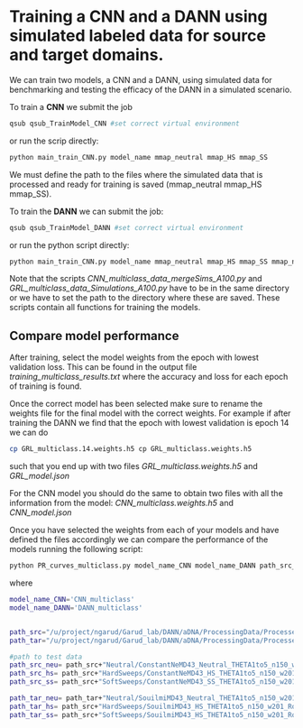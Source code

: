 # Training a CNN and a DANN using simulated labeled data for source and target domains.

We can train two models, a CNN and a DANN, using simulated data for benchmarking and testing the efficacy of the DANN in a simulated scenario. 

To train a **CNN** we submit the job
```bash
qsub qsub_TrainModel_CNN #set correct virtual environment
```
or run the scrip directly:

```bash
python main_train_CNN.py model_name mmap_neutral mmap_HS mmap_SS
```
We must define the path to the files where the simulated data that is processed and ready for training is saved (mmap_neutral mmap_HS mmap_SS). 

To train the **DANN** we can submit the job:
```bash
qsub qsub_TrainModel_DANN #set correct virtual environment
```

or run the python script directly:

```bash
python main_train_CNN.py model_name mmap_neutral mmap_HS mmap_SS mmap_neutral_tar mmap_HS_tar mmap_SS_tar
```

Note that the scripts _CNN_multiclass_data_mergeSims_A100.py_ and _GRL_multiclass_data_Simulations_A100.py_ have to be in the same directory 
or we have to set the path to the directory where these are saved. These scripts contain all functions for training the models.


## Compare model performance

After training, select the model weights from the epoch with lowest validation loss. This can be found in the output file _training_multiclass_results.txt_ where the accuracy and loss for each epoch of training is found.

Once the correct model has been selected make sure to rename the weights file for the final model with the correct weights. For example if after training the DANN we 
find that the epoch with lowest validation is epoch 14 we can do
```bash
cp GRL_multiclass.14.weights.h5 cp GRL_multiclass.weights.h5
```
such that you end up with two files _GRL_multiclass.weights.h5_ and _GRL_model.json_

For the CNN model you should do the same to obtain two files with all the information from the model: _CNN_multiclass.weights.h5_ and _CNN_model.json_

Once you have selected the weights from each of your models and have defined the files accordingly we can compare the performance of the models running the following script:

```bash
python PR_curves_multiclass.py model_name_CNN model_name_DANN path_src_neu path_src_hs path_src_ss path_tar_neu path_tar_hs path_tar_ss
```

where 

```bash
model_name_CNN='CNN_multiclass'
model_name_DANN='DANN_multiclass'


path_src="/u/project/ngarud/Garud_lab/DANN/aDNA/ProcessingData/ProcessedDataALL/SortByRowFreq/"
path_tar="/u/project/ngarud/Garud_lab/DANN/aDNA/ProcessingData/ProcessedDataALL/SortByRowFreq/"

#path to test data
path_src_neu= path_src+"Neutral/ConstantNeMD43_Neutral_THETA1to5_n150_w201_RowFreq_trainsrc_50.dat"
path_src_hs= path_src+"HardSweeps/ConstantNeMD43_HS_THETA1to5_n150_w201_RowFreq_trainsrc_50.dat"
path_src_ss= path_src+"SoftSweeps/ConstantNeMD43_SS_THETA1to5_n150_w201_RowFreq_trainsrc_50.dat"

path_tar_neu= path_tar+"Neutral/SouilmiMD43_Neutral_THETA1to5_n150_w201_RowFreq_trainsrc_50.dat" #SouilmiMD43
path_tar_hs= path_src+"HardSweeps/SouilmiMD43_HS_THETA1to5_n150_w201_RowFreq_trainsrc_50.dat"
path_tar_ss= path_src+"SoftSweeps/SouilmiMD43_HS_THETA1to5_n150_w201_RowFreq_trainsrc_50.dat"
```



